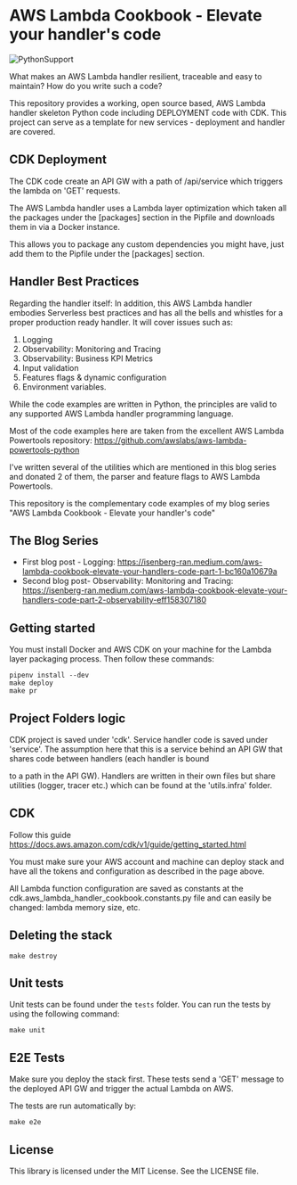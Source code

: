 # AWS Lambda Cookbook - Elevate your handler's code
![PythonSupport](https://img.shields.io/static/v1?label=python&message=3.8&color=blue?style=flat-square&logo=python)

What makes an AWS Lambda handler resilient, traceable and easy to maintain? How do you write such a code?

This repository provides a working, open source based, AWS Lambda handler skeleton Python code including DEPLOYMENT code with CDK.
This project can serve as a template for new services - deployment and handler are covered.

## CDK Deployment
The CDK code create an API GW with a path of /api/service which triggers the lambda on 'GET' requests.

The AWS Lambda handler uses a Lambda layer optimization which taken all the packages under the [packages] section in the Pipfile and downloads them in via a Docker instance.

This allows you to package any custom dependencies you might have, just add them to the Pipfile under the [packages] section.

## Handler Best Practices
Regarding the handler itself:
In addition, this AWS Lambda handler embodies Serverless best practices and has all the bells and whistles for a proper production ready handler.
It will cover issues such as:
1.  Logging
2.  Observability: Monitoring and Tracing
3.  Observability: Business KPI Metrics
4.  Input validation
5.  Features flags & dynamic configuration
6.  Environment variables.


While the code examples are written in Python, the principles are valid to any supported AWS Lambda handler programming language.

Most of the code examples here are taken from the excellent AWS Lambda Powertools repository:  https://github.com/awslabs/aws-lambda-powertools-python


I've written several of the utilities which are mentioned in this blog series and donated 2 of them, the parser and feature flags to AWS Lambda Powertools.

This repository is the complementary code examples of my blog series "AWS Lambda Cookbook - Elevate your handler's code"


## The Blog Series
- First blog post - Logging:  https://isenberg-ran.medium.com/aws-lambda-cookbook-elevate-your-handlers-code-part-1-bc160a10679a
- Second blog post- Observability: Monitoring and Tracing: https://isenberg-ran.medium.com/aws-lambda-cookbook-elevate-your-handlers-code-part-2-observability-eff158307180


## Getting started
You must install Docker and AWS CDK on your machine for the Lambda layer packaging process.
Then follow these commands:
```shell script
pipenv install --dev
make deploy
make pr
```

## Project Folders logic
CDK project is saved under 'cdk'.
Service handler code is saved under 'service'.
The assumption here that this is a service behind an API GW that shares code between handlers (each handler is bound

to a path in the API GW).
Handlers are written in their own files but share utilities (logger, tracer etc.) which can be found at the 'utils.infra' folder.


## CDK
Follow this guide https://docs.aws.amazon.com/cdk/v1/guide/getting_started.html

You must make sure your AWS account and machine can deploy stack and have all the tokens and configuration as described in the page above.

All Lambda function configuration are saved as constants at the cdk.aws_lambda_handler_cookbook.constants.py file and can easily be changed: lambda memory size, etc.


## Deleting the stack
```shell script
make destroy
```

## Unit tests
Unit tests can be found under the `tests` folder.
You can run the tests by using the following command:
```shell script
make unit
```

## E2E Tests
Make sure you deploy the stack first.
These tests send a 'GET' message to the deployed API GW and trigger the actual Lambda on AWS.

The tests are run automatically by:
```shell script
make e2e
```

## License
This library is licensed under the MIT License. See the LICENSE file.
